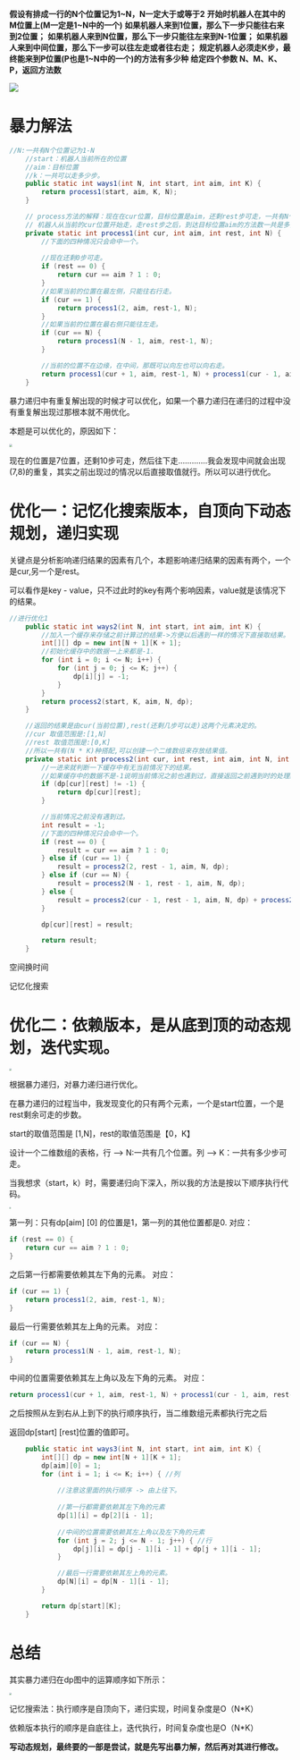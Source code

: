 **假设有排成一行的N个位置记为1~N，N一定大于或等于2**
**开始时机器人在其中的M位置上(M一定是1~N中的一个)**
**如果机器人来到1位置，那么下一步只能往右来到2位置；**
**如果机器人来到N位置，那么下一步只能往左来到N-1位置；**
**如果机器人来到中间位置，那么下一步可以往左走或者往右走；**
**规定机器人必须走K步，最终能来到P位置(P也是1~N中的一个)的方法有多少种**
**给定四个参数 N、M、K、P，返回方法数**



![](D:/%E4%BD%A0%E5%A5%BDJava/1398.jpg)



# 暴力解法



```java
//N:一共有N个位置记为1-N
    //start：机器人当前所在的位置
    //aim：目标位置
    //k：一共可以走多少步。
    public static int ways1(int N, int start, int aim, int K) {
        return process1(start, aim, K, N);
    }

    // process方法的解释：现在在cur位置，目标位置是aim，还剩rest步可走，一共有N个位置（1-N）
    // 机器人从当前的cur位置开始走，走rest步之后，到达目标位置aim的方法数一共是多少。
    private static int process1(int cur, int aim, int rest, int N) {
        //下面的四种情况只会命中一个。
        
        //现在还剩0步可走。
        if (rest == 0) {
            return cur == aim ? 1 : 0;
        }
        //如果当前的位置在最左侧，只能往右行走。
        if (cur == 1) {
            return process1(2, aim, rest-1, N);
        }
        //如果当前的位置在最右侧只能往左走。
        if (cur == N) {
            return process1(N - 1, aim, rest-1, N);
        }

        //当前的位置不在边缘，在中间，那既可以向左也可以向右走。
        return process1(cur + 1, aim, rest-1, N) + process1(cur - 1, aim, rest-1, N);
    }
```



暴力递归中有重复解出现的时候才可以优化，如果一个暴力递归在递归的过程中没有重复解出现过那根本就不用优化。

本题是可以优化的，原因如下：

<img src="D:/%E4%BD%A0%E5%A5%BDJava/1399.jpg" style="zoom:33%;" />



现在的位置是7位置，还剩10步可走，然后往下走.............我会发现中间就会出现(7,8)的重复，其实之前出现过的情况以后直接取值就行。所以可以进行优化。



# 优化一：记忆化搜索版本，自顶向下动态规划，递归实现



关键点是分析影响递归结果的因素有几个，本题影响递归结果的因素有两个，一个是cur,另一个是rest。

可以看作是key - value，只不过此时的key有两个影响因素，value就是该情况下的结果。



```java
//进行优化1
    public static int ways2(int N, int start, int aim, int K) {
        //加入一个缓存来存储之前计算过的结果->方便以后遇到一样的情况下直接取结果。
        int[][] dp = new int[N + 1][K + 1];
        //初始化缓存中的数据一上来都是-1.
        for (int i = 0; i <= N; i++) {
            for (int j = 0; j <= K; j++) {
                dp[i][j] = -1;
            }
        }
        return process2(start, K, aim, N, dp);
    }

    //返回的结果是由cur(当前位置),rest(还剩几步可以走)这两个元素决定的。
    //cur 取值范围是:[1,N]
    //rest 取值范围是:[0,K]
    //所以一共有(N * K)种搭配,可以创建一个二维数组来存放结果值。
    private static int process2(int cur, int rest, int aim, int N, int[][] dp) {
        //一进来就判断一下缓存中有无当前情况下的结果。
        //如果缓存中的数据不是-1说明当前情况之前也遇到过，直接返回之前遇到时的处理结果即可。
        if (dp[cur][rest] != -1) {
            return dp[cur][rest];
        }

        //当前情况之前没有遇到过。
        int result = -1;
        //下面的四种情况只会命中一个。
        if (rest == 0) {
            result = cur == aim ? 1 : 0;
        } else if (cur == 1) {
            result = process2(2, rest - 1, aim, N, dp);
        } else if (cur == N) {
            result = process2(N - 1, rest - 1, aim, N, dp);
        } else {
            result = process2(cur - 1, rest - 1, aim, N, dp) + process2(cur + 1, rest - 1, aim, N, dp);
        }

        dp[cur][rest] = result;

        return result;
    }
```

空间换时间

记忆化搜索



# 优化二：依赖版本，是从底到顶的动态规划，迭代实现。



<img src="D:/%E4%BD%A0%E5%A5%BDJava/1400.jpg" style="zoom:25%;" />



根据暴力递归，对暴力递归进行优化。

在暴力递归的过程当中，我发现变化的只有两个元素，一个是start位置，一个是rest剩余可走的步数。

start的取值范围是 [1,N]，rest的取值范围是【0，K】

设计一个二维数组的表格，行 --> N:一共有几个位置。列 --> K：一共有多少步可走。

当我想求（start，k）时，需要递归向下深入，所以我的方法是按以下顺序执行代码。

<img src="D:/%E4%BD%A0%E5%A5%BDJava/1403.jpg" style="zoom: 20%;" />



第一列：只有dp[aim] [0] 的位置是1，第一列的其他位置都是0.   对应：

```java
if (rest == 0) {
	return cur == aim ? 1 : 0;
}
```

之后第一行都需要依赖其左下角的元素。 对应：

```java
if (cur == 1) {
	return process1(2, aim, rest-1, N);
}
```

最后一行需要依赖其左上角的元素。   对应：

```java
if (cur == N) {
	return process1(N - 1, aim, rest-1, N);
}
```

中间的位置需要依赖其左上角以及左下角的元素。 对应：

```java
return process1(cur + 1, aim, rest-1, N) + process1(cur - 1, aim, rest-1, N);
```





之后按照从左到右从上到下的执行顺序执行，当二维数组元素都执行完之后

返回dp[start] [rest]位置的值即可。





```java
	public static int ways3(int N, int start, int aim, int K) {
        int[][] dp = new int[N + 1][K + 1];
        dp[aim][0] = 1;
        for (int i = 1; i <= K; i++) { //列
            
            //注意这里面的执行顺序 -> 由上往下。 
            
            //第一行都需要依赖其左下角的元素
            dp[1][i] = dp[2][i - 1];
            
            //中间的位置需要依赖其左上角以及左下角的元素
            for (int j = 2; j <= N - 1; j++) { //行
                dp[j][i] = dp[j - 1][i - 1] + dp[j + 1][i - 1];
            }

            //最后一行需要依赖其左上角的元素。
            dp[N][i] = dp[N - 1][i - 1];
        }

        return dp[start][K];
    }
```



# 总结



其实暴力递归在dp图中的运算顺序如下所示：

<img src="D:/%E4%BD%A0%E5%A5%BDJava/1404.jpg" style="zoom:25%;" />

记忆搜索法：执行顺序是自顶向下，递归实现，时间复杂度是O（N*K）

依赖版本执行的顺序是自底往上，迭代执行，时间复杂度也是O（N*K）





**写动态规划，最终要的一部是尝试，就是先写出暴力解，然后再对其进行修改。**






